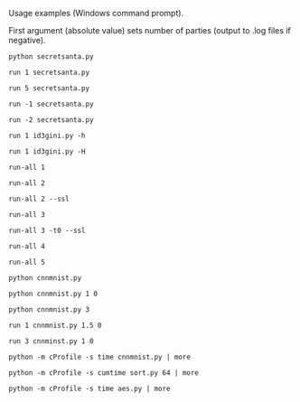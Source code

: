 Usage examples (Windows command prompt).

First argument (absolute value) sets number of parties (output to .log files if negative).

```
python secretsanta.py

run 1 secretsanta.py

run 5 secretsanta.py

run -1 secretsanta.py

run -2 secretsanta.py

run 1 id3gini.py -h

run 1 id3gini.py -H

run-all 1

run-all 2

run-all 2 --ssl

run-all 3

run-all 3 -t0 --ssl

run-all 4

run-all 5

python cnnmnist.py

python cnnmnist.py 1 0

python cnnmnist.py 3

run 1 cnnmnist.py 1.5 0

run 3 cnnminst.py 1 0

python -m cProfile -s time cnnmnist.py | more

python -m cProfile -s cumtime sort.py 64 | more

python -m cProfile -s time aes.py | more
```
